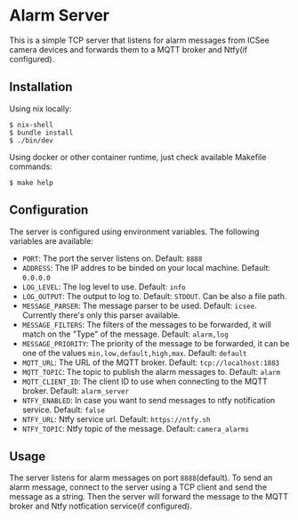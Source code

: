 # Alarm Server

This is a simple TCP server that listens for alarm messages from ICSee camera devices and forwards them to a MQTT broker and Ntfy(if configured).

## Installation

Using nix locally:
```console
$ nix-shell
$ bundle install
$ ./bin/dev
```

Using docker or other container runtime, just check available Makefile commands:
```console
$ make help
```

## Configuration

The server is configured using environment variables. The following variables are available:

- `PORT`: The port the server listens on. Default: `8888`
- `ADDRESS`: The IP addres to be binded on your local machine. Default: `0.0.0.0`
- `LOG_LEVEL`: The log level to use. Default: `info`
- `LOG_OUTPUT`: The output to log to. Default: `STDOUT`.  Can be also a file path.
- `MESSAGE_PARSER`: The message parser to be used. Default: `icsee`. Currently there's only this parser available.
- `MESSAGE_FILTERS`: The filters of the messages to be forwarded, it will match on the "Type" of the message. Default: `alarm,log`
- `MESSAGE_PRIORITY`: The priority of the message to be forwarded, it can be one of the values  `min,low,default,high,max`. Default: `default`
- `MQTT_URL`: The URL of the MQTT broker. Default: `tcp://localhost:1883`
- `MQTT_TOPIC`: The topic to publish the alarm messages to. Default: `alarm`
- `MQTT_CLIENT_ID`: The client ID to use when connecting to the MQTT broker. Default: `alarm_server`
- `NTFY_ENABLED`: In case you want to send messages to ntfy notification service. Default: `false`
- `NTFY_URL`: Ntfy service url. Default: `https://ntfy.sh`
- `NTFY_TOPIC`: Ntfy topic of the message. Default: `camera_alarms`

## Usage

The server listens for alarm messages on port `8888`(default). To send an alarm message, connect to the server using a TCP client and send the message as a string.
Then the server will forward the message to the MQTT broker and Ntfy notfication service(if configured).
